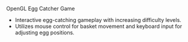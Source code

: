 OpenGL Egg Catcher Game

- Interactive egg-catching gameplay with increasing difficulty levels.
- Utilizes mouse control for basket movement and keyboard input for adjusting egg positions.
